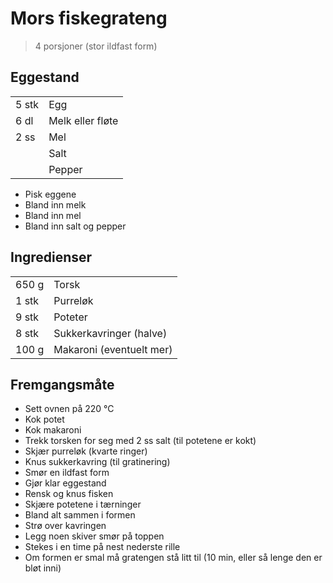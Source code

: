 # Mors fiskegrateng

> 4 porsjoner (stor ildfast form)

## Eggestand

| | |
|-|-|
|5 stk|Egg|
|6 dl|Melk eller fløte|
|2 ss|Mel|
||Salt|
||Pepper|

- Pisk eggene
- Bland inn melk
- Bland inn mel
- Bland inn salt og pepper

## Ingredienser

| | |
|-|-|
|650 g|Torsk|
|1 stk|Purreløk|
|9 stk|Poteter|
|8 stk|Sukkerkavringer (halve)|
|100 g|Makaroni (eventuelt mer)|

## Fremgangsmåte
- Sett ovnen på 220 °C
- Kok potet
- Kok makaroni
- Trekk torsken for seg med 2 ss salt (til potetene er kokt)
- Skjær purreløk (kvarte ringer)
- Knus sukkerkavring (til gratinering)
- Smør en ildfast form
- Gjør klar eggestand
- Rensk og knus fisken
- Skjære potetene i tærninger
- Bland alt sammen i formen
- Strø over kavringen
- Legg noen skiver smør på toppen
- Stekes i en time på nest nederste rille
- Om formen er smal må gratengen stå litt til (10 min, eller så lenge den er bløt inni)
